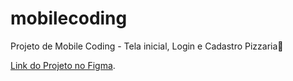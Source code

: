 # mobilecoding

Projeto de Mobile Coding - Tela inicial, Login e Cadastro Pizzaria🍕

[Link do Projeto no Figma]([https://pages.github.com/](https://www.figma.com/design/3j2oM2OK6LxTpBuZcWFuqg/MobileCoding?node-id=0-1&t=BxDNoAKKwnIkhkVm-1)).
